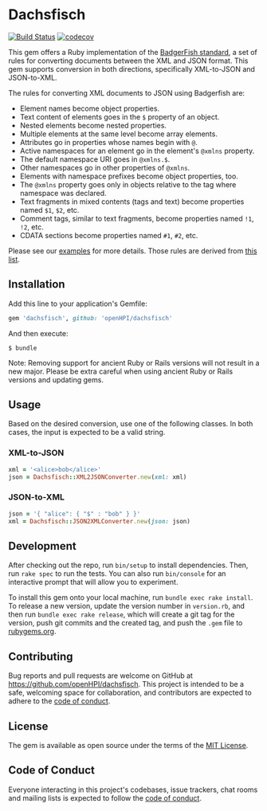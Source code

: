 # Dachsfisch

[![Build Status](https://github.com/openHPI/dachsfisch/workflows/CI/badge.svg)](https://github.com/openHPI/dachsfisch/actions?query=workflow%3ACI)
[![codecov](https://codecov.io/gh/openHPI/dachsfisch/branch/master/graph/badge.svg?token=K267SFJO7S)](https://codecov.io/gh/openHPI/dachsfisch)

This gem offers a Ruby implementation of the [BadgerFish standard](http://www.sklar.com/badgerfish/), a set of rules for converting documents between the XML and JSON format. This gem supports conversion in both directions, specifically XML-to-JSON and JSON-to-XML.

The rules for converting XML documents to JSON using Badgerfish are:

- Element names become object properties.
- Text content of elements goes in the `$` property of an object.
- Nested elements become nested properties.
- Multiple elements at the same level become array elements.
- Attributes go in properties whose names begin with `@`.
- Active namespaces for an element go in the element's `@xmlns` property.
- The default namespace URI goes in `@xmlns.$`.
- Other namespaces go in other properties of `@xmlns`.
- Elements with namespace prefixes become object properties, too.
- The `@xmlns` property goes only in objects relative to the tag where namespace was declared.
- Text fragments in mixed contents (tags and text) become properties named `$1`, `$2`, etc.
- Comment tags, similar to text fragments, become properties named `!1`, `!2`, etc.
- CDATA sections become properties named `#1`, `#2`, etc.

Please see our [examples](spec/support/examples.rb) for more details. Those rules are derived from [this list](http://dropbox.ashlock.us/open311/json-xml/).

## Installation

Add this line to your application's Gemfile:

```ruby
gem 'dachsfisch', github: 'openHPI/dachsfisch'
```

And then execute:

```
$ bundle
```

Note: Removing support for ancient Ruby or Rails versions will not result in a new major. Please be extra careful when using ancient Ruby or Rails versions and updating gems.

## Usage

Based on the desired conversion, use one of the following classes. In both cases, the input is expected to be a valid string.

### XML-to-JSON

```ruby
xml = '<alice>bob</alice>'
json = Dachsfisch::XML2JSONConverter.new(xml: xml)
```

### JSON-to-XML

```ruby
json = '{ "alice": { "$" : "bob" } }'
xml = Dachsfisch::JSON2XMLConverter.new(json: json)
```

## Development

After checking out the repo, run `bin/setup` to install dependencies. Then, run `rake spec` to run the tests. You can also run `bin/console` for an interactive prompt that will allow you to experiment.

To install this gem onto your local machine, run `bundle exec rake install`. To release a new version, update the version number in `version.rb`, and then run `bundle exec rake release`, which will create a git tag for the version, push git commits and the created tag, and push the `.gem` file to [rubygems.org](https://rubygems.org).

## Contributing

Bug reports and pull requests are welcome on GitHub at https://github.com/openHPI/dachsfisch. This project is intended to be a safe, welcoming space for collaboration, and contributors are expected to adhere to the [code of conduct](https://github.com/openHPI/dachsfisch/blob/master/CODE_OF_CONDUCT.md).

## License

The gem is available as open source under the terms of the [MIT License](https://opensource.org/licenses/MIT).

## Code of Conduct

Everyone interacting in this project's codebases, issue trackers, chat rooms and mailing lists is expected to follow the [code of conduct](https://github.com/openHPI/dachsfisch/blob/master/CODE_OF_CONDUCT.md).
